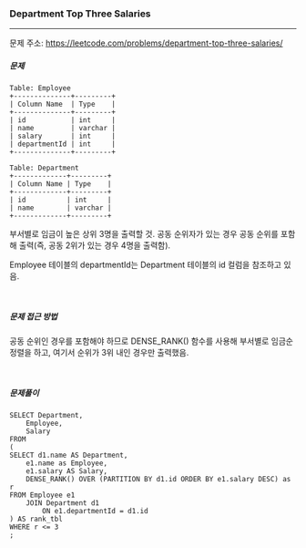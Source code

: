 ### Department Top Three Salaries

------

문제 주소: https://leetcode.com/problems/department-top-three-salaries/



##### 문제

```
Table: Employee
+--------------+---------+
| Column Name  | Type    |
+--------------+---------+
| id           | int     |
| name         | varchar |
| salary       | int     |
| departmentId | int     |
+--------------+---------+

Table: Department
+-------------+---------+
| Column Name | Type    |
+-------------+---------+
| id          | int     |
| name        | varchar |
+-------------+---------+
```

부서별로 임금이 높은 상위 3명을 출력할 것. 공동 순위자가 있는 경우 공동 순위를 포함해 출력(즉, 공동 2위가 있는 경우 4명을 출력함).    

Employee 테이블의 departmentId는 Department 테이블의 id 컬럼을 참조하고 있음.    



​     

##### 문제 접근 방법

공동 순위인 경우를 포함해야 하므로 DENSE_RANK() 함수를 사용해 부서별로 임금순 정렬을 하고, 여기서 순위가 3위 내인 경우만 출력했음.   

​     

##### 문제풀이

```
SELECT Department,
    Employee,
    Salary
FROM
(
SELECT d1.name AS Department,
    e1.name as Employee,
    e1.salary AS Salary,
    DENSE_RANK() OVER (PARTITION BY d1.id ORDER BY e1.salary DESC) as r
FROM Employee e1
    JOIN Department d1
        ON e1.departmentId = d1.id
) AS rank_tbl
WHERE r <= 3
;
```

